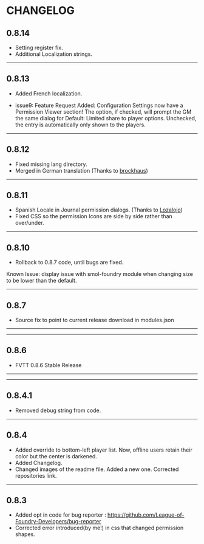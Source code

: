 CHANGELOG
===================================

0.8.14
-----
- Setting register fix.
- Additional Localization strings.

-----
0.8.13
-----
- Added French localization.

- issue9: Feature Request Added: 
    Configuration Settings now have a Permission Viewer section! 
    The option, if checked, will prompt the GM the same dialog for Default: Limited share to player options.
    Unchecked, the entry is automatically only shown to the players.

-----
0.8.12
-----
- Fixed missing lang directory.
- Merged in German translation (Thanks to <a href="https://github.com/brockhaus">brockhaus</a>)

-----
0.8.11
-----
- Spanish Locale in Journal permission dialogs. (Thanks to <a href="https://github.com/lozalojo">Lozalojo</a>)
- Fixed CSS so the permission Icons are side by side rather than over/under.

-----
0.8.10
-----
- Rollback to 0.8.7 code, until bugs are fixed. 

Known Issue: display issue with smol-foundry module when changing size to be lower than the default.

-----
0.8.7
-----
- Source fix to point to current release download in modules.json
-----

-----
0.8.6
-----
- FVTT 0.8.6 Stable Release
-----

-----
0.8.4.1
-----
- Removed debug string from code.
-----
0.8.4
-----
- Added override to bottom-left player list. Now, offline users retain their color but the center is darkened.
- Added Changelog.
- Changed images of the readme file. Added a new one. Corrected repositories link.


-----
0.8.3
-----
- Added opt in code for bug reporter : https://github.com/League-of-Foundry-Developers/bug-reporter
- Corrected error introduced(by me!) in css that changed permission shapes.
